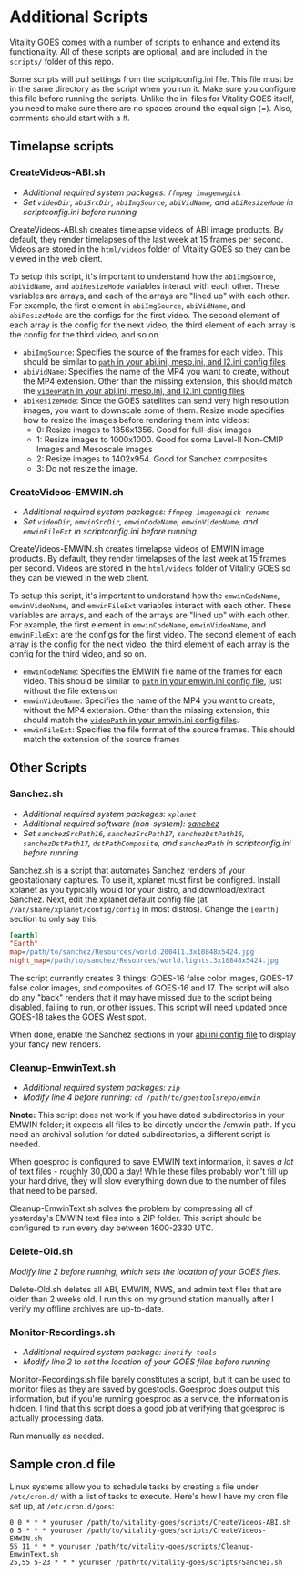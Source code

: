 # Additional Scripts

Vitality GOES comes with a number of scripts to enhance and extend its functionality. All of these scripts are optional, and are included in the `scripts/` folder of this repo.

Some scripts will pull settings from the scriptconfig.ini file. This file must be in the same directory as the script when you run it. Make sure you configure this file before running the scripts. Unlike the ini files for Vitality GOES itself, you need to make sure there are no spaces around the equal sign (=). Also, comments should start with a #.

## Timelapse scripts

### CreateVideos-ABI.sh
* *Additional required system packages: `ffmpeg imagemagick`*
* *Set `videoDir`, `abiSrcDir`, `abiImgSource`, `abiVidName`, and `abiResizeMode` in scriptconfig.ini before running*

CreateVideos-ABI.sh creates timelapse videos of ABI image products. By default, they render timelapses of the last week at 15 frames per second. Videos are stored in the `html/videos` folder of Vitality GOES so they can be viewed in the web client.

To setup this script, it's important to understand how the `abiImgSource`, `abiVidName`, and `abiResizeMode` variables interact with each other. These variables are arrays, and each of the arrays are "lined up" with each other. For example, the first element in `abiImgSource`, `abiVidName`, and `abiResizeMode` are the configs for the first video. The second element of each array is the config for the next video, the third element of each array is the config for the third video, and so on.

* `abiImgSource`: Specifies the source of the frames for each video. This should be similar to [`path` in your abi.ini, meso.ini, and l2.ini config files](config.md#abiini-mesoini-and-l2ini)
* `abiVidName`: Specifies the name of the MP4 you want to create, without the MP4 extension. Other than the missing extension, this should match the [`videoPath` in your abi.ini, meso.ini, and l2.ini config files](config.md#abiini-mesoini-and-l2ini)
* `abiResizeMode`: Since the GOES satellites can send very high resolution images, you want to downscale some of them. Resize mode specifies how to resize the images before rendering them into videos:
  * 0: Resize images to 1356x1356. Good for full-disk images
  * 1: Resize images to 1000x1000. Good for some Level-II Non-CMIP Images and Mesoscale images
  * 2: Resize images to 1402x954. Good for Sanchez composites
  * 3: Do not resize the image. 

### CreateVideos-EMWIN.sh
* *Additional required system packages: `ffmpeg imagemagick rename`*
* *Set `videoDir`, `emwinSrcDir`, `emwinCodeName`, `emwinVideoName`, and `emwinFileExt` in scriptconfig.ini before running*

CreateVideos-EMWIN.sh creates timelapse videos of EMWIN image products. By default, they render timelapses of the last week at 15 frames per second. Videos are stored in the `html/videos` folder of Vitality GOES so they can be viewed in the web client.

To setup this script, it's important to understand how the `emwinCodeName`, `emwinVideoName`, and `emwinFileExt` variables interact with each other. These variables are arrays, and each of the arrays are "lined up" with each other. For example, the first element in `emwinCodeName`, `emwinVideoName`, and `emwinFileExt` are the configs for the first video. The second element of each array is the config for the next video, the third element of each array is the config for the third video, and so on.

* `emwinCodeName`: Specifies the EMWIN file name of the frames for each video. This should be similar to [`path` in your emwin.ini config file](config.md#emwinini), just without the file extension
* `emwinVideoName`: Specifies the name of the MP4 you want to create, without the MP4 extension. Other than the missing extension, this should match the [`videoPath` in your emwin.ini config files](config.md#emwinini).
* `emwinFileExt`: Specifies the file format of the source frames. This should match the extension of the source frames

## Other Scripts

### Sanchez.sh
* *Additional required system packages: `xplanet`*
* *Additional required software (non-system): [sanchez](https://github.com/nullpainter/sanchez)*
* *Set `sanchezSrcPath16`, `sanchezSrcPath17`, `sanchezDstPath16`, `sanchezDstPath17`, `dstPathComposite`, and `sanchezPath` in scriptconfig.ini before running*

Sanchez.sh is a script that automates Sanchez renders of your geostationary captures. To use it, xplanet must first be configred. Install xplanet as you typically would for your distro, and download/extract Sanchez. Next, edit the xplanet default config file (at `/var/share/xplanet/config/config` in most distros). Change the `[earth]` section to only say this:

```ini
[earth]
"Earth"
map=/path/to/sanchez/Resources/world.200411.3x10848x5424.jpg
night_map=/path/to/sanchez/Resources/world.lights.3x10848x5424.jpg
```

The script currently creates 3 things: GOES-16 false color images, GOES-17 false color images, and composites of GOES-16 and 17. The script will also do any "back" renders that it may have missed due to the script being disabled, failing to run, or other issues. This script will need updated once GOES-18 takes the GOES West spot.

When done, enable the Sanchez sections in your [abi.ini config file](config.md#abiini-mesoini-and-l2ini) to display your fancy new renders.

### Cleanup-EmwinText.sh
* *Additional required system packages: `zip`*
* *Modify line 4 before running: `cd /path/to/goestoolsrepo/emwin`*

**Nnote:** This script does not work if you have dated subdirectories in your EMWIN folder; it expects all files to be directly under the /emwin path. If you need an archival solution for dated subdirectories, a different script is needed.

When goesproc is configured to save EMWIN text information, it saves *a lot* of text files - roughly 30,000 a day! While these files probably won't fill up your hard drive, they will slow everything down due to the number of files that need to be parsed.

Cleanup-EmwinText.sh solves the problem by compressing all of yesterday's EMWIN text files into a ZIP folder. This script should be configured to run every day between 1600-2330 UTC.

### Delete-Old.sh
*Modify line 2 before running, which sets the location of your GOES files.*

Delete-Old.sh deletes all ABI, EMWIN, NWS, and admin text files that are older than 2 weeks old. I run this on my ground station manually after I verify my offline archives are up-to-date.

### Monitor-Recordings.sh
* *Additional required system package: `inotify-tools`*
* *Modify line 2 to set the location of your GOES files before running*

Monitor-Recordings.sh file barely constitutes a script, but it can be used to monitor files as they are saved by goestools. Goesproc does output this information, but if you're running goesproc as a service, the information is hidden. I find that this script does a good job at verifying that goesproc is actually processing data.

Run manually as needed.

## Sample cron.d file
Linux systems allow you to schedule tasks by creating a file under `/etc/cron.d/` with a list of tasks to execute. Here's how I have my cron file set up, at `/etc/cron.d/goes`:

```
0 0 * * * youruser /path/to/vitality-goes/scripts/CreateVideos-ABI.sh
0 5 * * * youruser /path/to/vitality-goes/scripts/CreateVideos-EMWIN.sh
55 11 * * * youruser /path/to/vitality-goes/scripts/Cleanup-EmwinText.sh
25,55 5-23 * * * youruser /path/to/vitality-goes/scripts/Sanchez.sh
```
